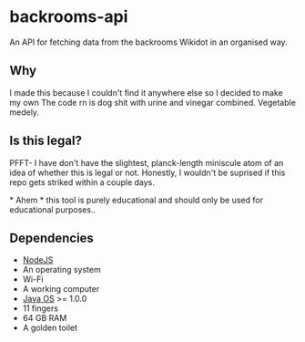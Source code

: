 # backrooms-api
An API for fetching data from the backrooms Wikidot in an organised way.

## Why
I made this because I couldn't find it anywhere else so I decided to make my own
The code rn is dog shit with urine and vinegar combined. Vegetable medely.

## Is this legal?
PFFT-
I have don't have the slightest, planck-length miniscule atom of an idea of whether this is legal or not. Honestly, I wouldn't be suprised if this repo gets striked within a couple days.

\* Ahem * this tool is purely educational and should only be used for educational purposes..


## Dependencies
- [NodeJS](https://nodejs.org)
- An operating system
- Wi-Fi
- A working computer
- [Java OS](https://en.wikipedia.org/wiki/JavaOS) >= 1.0.0
- 11 fingers
- 64 GB RAM
- A golden toilet
